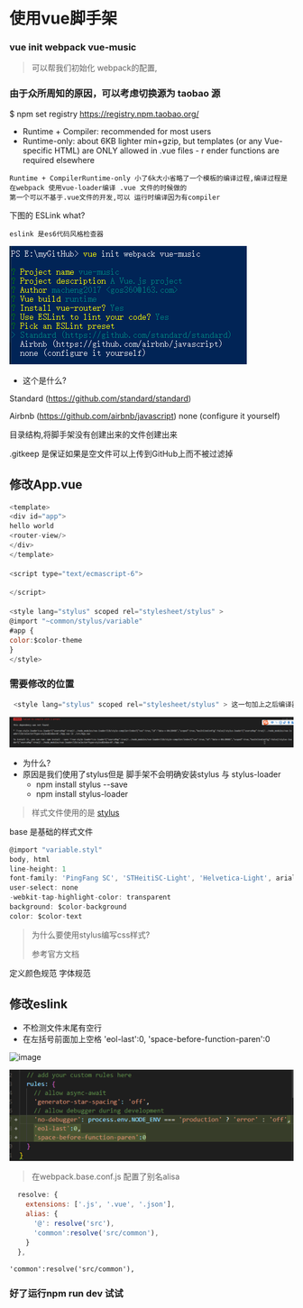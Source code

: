 # 使用vue脚手架
### vue init webpack vue-music
>可以帮我们初始化 webpack的配置,

###  由于众所周知的原因，可以考虑切换源为 taobao 源
$ npm set registry https://registry.npm.taobao.org/

  * Runtime + Compiler: recommended for most users
  * Runtime-only: about 6KB lighter min+gzip, but templates (or any Vue-specific HTML)
      are ONLY allowed in .vue files - r
      ender functions are required elsewhere
>
    Runtime + CompilerRuntime-only 小了6k大小省略了一个模板的编译过程,编译过程是在webpack 使用vue-loader编译 .vue 文件的时候做的
    第一个可以不基于.vue文件的开发,可以 运行时编译因为有compiler





下图的 ESLink what?

    eslink 是es6代码风格检查器

![image](./images/vue-init-webpack.png)

* 这个是什么?

Standard (https://github.com/standard/standard)

  Airbnb (https://github.com/airbnb/javascript)
  none (configure it yourself)

目录结构,将脚手架没有创建出来的文件创建出来

.gitkeep 是保证如果是空文件可以上传到GitHub上而不被过滤掉

## 修改App.vue

```javascript
<template>
<div id="app">
hello world
<router-view/>
</div>
</template>

<script type="text/ecmascript-6">

</script>

<style lang="stylus" scoped rel="stylesheet/stylus" >
@import "~common/stylus/variable"
#app {
color:$color-theme
}
</style>
```
### 需要修改的位置
```JavaScript
 <style lang="stylus" scoped rel="stylesheet/stylus" > 这一句加上之后编译器报错
```
![image](./images/error1.png)

* 为什么?
* 原因是我们使用了stylus但是
脚手架不会明确安装stylus 与 stylus-loader
   * npm install stylus --save
   * npm install stylus-loader


>样式文件使用的是
[stylus](https://github.com/stylus/stylus/)

base 是基础的样式文件

```JavaScript
@import "variable.styl"
body, html
line-height: 1
font-family: 'PingFang SC', 'STHeitiSC-Light', 'Helvetica-Light', arial, sans-serif, 'Droid Sans Fallback'
user-select: none
-webkit-tap-highlight-color: transparent
background: $color-background
color: $color-text
```
>为什么要使用stylus编写css样式?
>
>参考官方文档

定义颜色规范 字体规范

## 修改eslink

* 不检测文件末尾有空行
* 在左括号前面加上空格
     'eol-last':0,
     'space-before-function-paren':0

![image](./images/)

![image](./images/eslink-add.png)

> 在webpack.base.conf.js 配置了别名alisa

```JavaScript
  resolve: {
    extensions: ['.js', '.vue', '.json'],
    alias: {
      '@': resolve('src'),
      'common':resolve('src/common'),
    }
  },
```
    'common':resolve('src/common'),


### 好了运行npm run dev 试试





